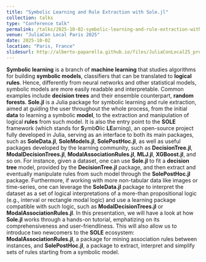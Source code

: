```yaml
---
title: "Symbolic Learning and Rule Extraction with Sole.jl"
collection: talks
type: "Conference talk"
permalink: /talks/2025-10-02-symbolic-learning-and-rule-extraction-with-sole
venue: "JuliaCon Local Paris 2025"
date: 2025-10-02
location: "Paris, France"
slidesurl: http://alberto-paparella.github.io/files/JuliaConLocal25_presentation.pdf
---
```


**Symbolic learning** is a branch of **machine learning** that studies algorithms for building **symbolic models**, classifiers that can be translated to **logical rules**. Hence, differently from neural networks and other statistical models, symbolic models are more easily readable and interpretable. Common examples include **decision trees** and their ensemble counterpart, **random forests**.
**Sole.jl** is a Julia package for symbolic learning and rule extraction, aimed at guiding the user throughout the whole process, from the initial **data** to learning a symbolic **model**, to the extraction and manipulation of logical **rules** from such model.
It is also the entry point to the **SOLE** framework (which stands for **S**ymb**O**lic **LE**arning), an open-source project fully developed in Julia, serving as an interface to both its main packages, such as **SoleData.jl**, **SoleModels.jl**, **SolePostHoc.jl**, as well as useful packages developed by the learning community, such as **DecisionTree.jl**, **ModalDecisionTrees.jl**, **ModalAssociationRules.jl**, **MLJ.jl**, **XGBoost.jl**, and so on.
For instance, given a dataset, one can use **Sole.jl** to fit a **decision tree** model, provided by the **DecisionTree.jl** package, and then extract and eventually manipulate rules from such model through the **SolePostHoc.jl** package. Furthermore, if working with more non-tabular data like images or time-series, one can leverage the **SoleData.jl** package to interpret the dataset as a set of logical interpretations of a more-than propositional logic (e.g., interval or rectangle modal logic) and use a learning package compatible with such logic, such as **ModalDecisionTrees.jl** or **ModalAssociationRules.jl**.
In this presentation, we will have a look at how **Sole.jl** works through a hands-on tutorial, emphatizing on its comprehensiveness and user-friendliness. This will also allow us to introduce two newcomers to the **SOLE**  ecosystem: **ModalAssociationRules.jl**, a package for mining association rules between instances, and **SolePostHoc.jl**, a package to extract, interpret and simplify sets of rules starting from a symbolic model.
